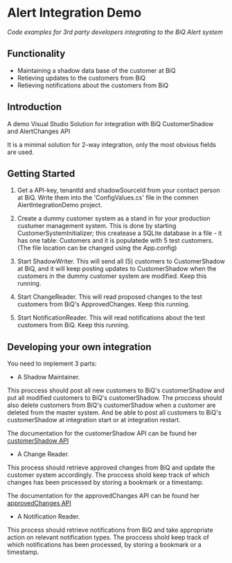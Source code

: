 # Alert Integration Demo

_Code examples for 3rd party developers integrating to the BiQ Alert system_

## Functionality

- Maintaining a shadow data base of the customer at BiQ
- Retieving updates to the customers from BiQ
- Retieving notifications about the customers from BiQ

## Introduction 
A demo Visual Studio Solution for integration with BiQ CustomerShadow and AlertChanges API

It is a minimal solution for 2-way integration, only the most obvious fields are used.

## Getting Started
1. Get a API-key, tenantId and shadowSourceId from your contact person at BiQ. Write them into the 'ConfigValues.cs' file in the commen AlertIntegrationDemo project.

2. Create a dummy customer system as a stand in for your production custumer management system. This is done by starting CustomerSystemInitializer; this createase a SQLite database in a file - it has one table: Customers and it is populatede with 5 test customers. (The file location can be changed using the App.config)

3. Start ShadowWriter. This will send all (5) customers to CustomerShadow at BiQ, and it will keep posting updates to CustomerShadow when the customers in the dummy customer system are modified. Keep this running.

4. Start ChangeReader. This will read proposed changes to the test customers from BiQ's ApprovedChanges. Keep this running.

5. Start NotificationReader. This will read notifications about the test customers from BiQ. Keep this running.

## Developing your own integration

You need to implement 3 parts: 

* A Shadow Maintainer. 

This proccess should post all new customers to BiQ's customerShadow and put all modified customers to BiQ's customerShadow. The proccess should also delete customers from BiQ's customerShadow when a customer are deleted from the master system. And be able to post all customers to BiQ's customerShadow at integration start or at integration restart.

The documentation for the customerShadow API can be found her [customerShadow API](https://alert.biq.dk/swagger-ui/#!/Shadow32Customers/CustomerPostRequesttenantidshadowsourcesshadowsourceidcustomers_Post)

* A Change Reader. 
 
This process should retrieve approved changes from BiQ and update the customer system accordingly. The proccess shold keep track of which changes has been processed by storing a bookmark or a timestamp.

The documentation for the approvedChanges API can be found her [approvedChanges API](https://alert-changes.biq.dk/swagger-ui/)

* A Notification Reader.

This process should retrieve notifications from BiQ and take appropriate action on relevant notification types. The proccess shold keep track of which notifications has been processed, by storing a bookmark or a timestamp.
